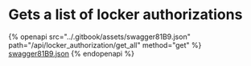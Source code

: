 # Gets a list of locker authorizations

{% openapi src="../.gitbook/assets/swagger81B9.json" path="/api/locker_authorization/get_all" method="get" %}
[swagger81B9.json](../.gitbook/assets/swagger81B9.json)
{% endopenapi %}

